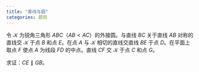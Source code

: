 ```yaml
---
title: "直线与圆"
categories: 题目
---
```


令 $\mathcal{K}$ 为锐角三角形 $ABC$（$AB<AC$）的外接圆。与直线 $BC$ 关于直线 $AB$ 对称的直线交 $\mathcal{K}$ 于点 $B$ 和点 $E$。在点 $A$ 与 $\mathcal{K}$ 相切的直线交直线 $BE$ 于点 $D$。在平面上取点 $F$ 使点 $A$ 为线段 $FD$ 的中点。直线 $CF$ 交 $\mathcal{K}$ 于点 $C$ 和点 $G$。

求证：$CE\parallel GB$。
